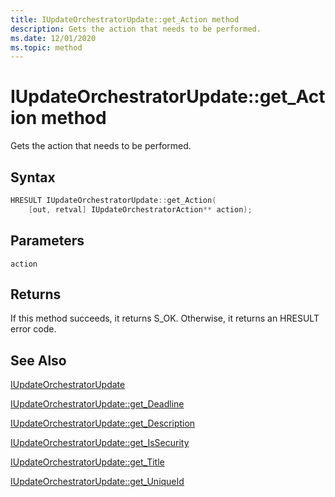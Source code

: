 ```yaml
---
title: IUpdateOrchestratorUpdate::get_Action method
description: Gets the action that needs to be performed.
ms.date: 12/01/2020
ms.topic: method
---
```


# IUpdateOrchestratorUpdate::get_Action method

Gets the action that needs to be performed.

## Syntax
```cpp
HRESULT IUpdateOrchestratorUpdate::get_Action(
    [out, retval] IUpdateOrchestratorAction** action);
```

## Parameters

`action`


## Returns
If this method succeeds, it returns S_OK. Otherwise, it returns an HRESULT error code.

## See Also

[IUpdateOrchestratorUpdate](iupdateorchestratorupdate.md)

[IUpdateOrchestratorUpdate::get_Deadline](iupdateorchestratorupdate-get-deadline.md)

[IUpdateOrchestratorUpdate::get_Description](iupdateorchestratorupdate-get-description.md)

[IUpdateOrchestratorUpdate::get_IsSecurity](iupdateorchestratorupdate-get-issecurity.md)

[IUpdateOrchestratorUpdate::get_Title](iupdateorchestratorupdate-get-title.md)

[IUpdateOrchestratorUpdate::get_UniqueId](iupdateorchestratorupdate-get-uniqueid.md)
